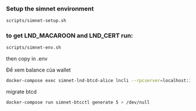 ### Setup the simnet environment

```sh
scripts/simnet-setup.sh
```

### to get LND_MACAROON and LND_CERT run:

```sh
scripts/simnet-env.sh
```

then copy in .env

Để xem balance của wallet

```sh
docker-compose exec simnet-lnd-btcd-alice lncli --rpcserver=localhost:10009 --macaroonpath=~/.lnd/data/chain/bitcoin/simnet/admin.macaroon walletbalance
```

migrate btcd

```sh
docker-compose run simnet-btcctl generate 5 > /dev/null
```
